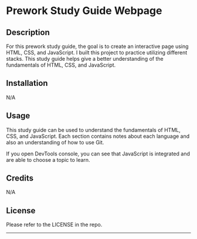   # Prework Study Guide Webpage

## Description

For this prework study guide, the goal is to create an interactive page using HTML, CSS, and JavaScript. I built this project to practice utilizing different stacks. This study guide helps give a better understanding of the fundamentals of HTML, CSS, and JavaScript.


## Installation

N/A

## Usage

This study guide can be used to understand the fundamentals of HTML, CSS, and JavaScript. Each section contains notes about each language and also an understanding of how to use Git. 

If you open DevTools console, you can see that JavaScript is integrated and are able to choose a topic to learn.

## Credits

N/A

## License

Please refer to the LICENSE in the repo.

---
